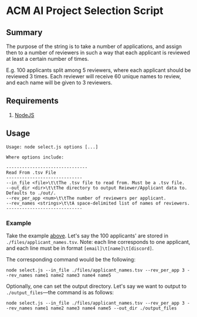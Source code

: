 # ACM AI Project Selection Script

## Summary
The purpose of the string is to take a number of applications, and assign then to a number of reviewers in such a way that each applicant is reviewed at least a certain number of times.

E.g. 100 applicants split among 5 reviewers, where each applicant should be reviewed 3 times. Each reviewer will receive 60 unique names to review, and each name will be given to 3 reviewers.

## Requirements
1. [NodeJS](https://nodejs.org/en/download/)

## Usage
```
Usage: node select.js options [...]

Where options include:

-------------------------------
Read From .tsv File
-----------------------------
--in_file <file>\t\tThe .tsv file to read from. Must be a .tsv file.
--out_dir <dir>\t\tThe directory to output Reiewer/Applicant data to. Defaults to ./out/.
--rev_per_app <num>\t\tThe number of reviewers per applicant.
--rev_names <strings>\t\tA space-delimited list of names of reviewers.
-----------------------------
```

### Example
Take the example [above](#summary). Let's say the 100 applicants' are stored in `./files/applicant_names.tsv`. Note: each line corresponds to one applicant, and each line must be in format `[email]\t[name]\t[discord]`.

The corresponding command would be the following:
```
node select.js --in_file ./files/applicant_names.tsv --rev_per_app 3 --rev_names name1 name2 name3 name4 name5
```

Optionally, one can set the output directory. Let's say we want to output to `./output_files`&mdash;the command is as follows:
```
node select.js --in_file ./files/applicant_names.tsv --rev_per_app 3 --rev_names name1 name2 name3 name4 name5 --out_dir ./output_files
```